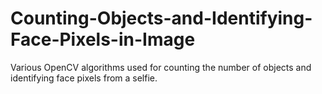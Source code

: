 # Counting-Objects-and-Identifying-Face-Pixels-in-Image
Various OpenCV algorithms used for counting the number of objects and identifying face pixels from a selfie.
